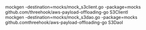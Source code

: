 mockgen -destination=mocks/mock_s3client.go -package=mocks github.com/threehook/aws-payload-offloading-go S3ClientI<br/>
mockgen -destination=mocks/mock_s3dao.go -package=mocks github.comthreehook/aws-payload-offloading-go S3DaoI<br/>